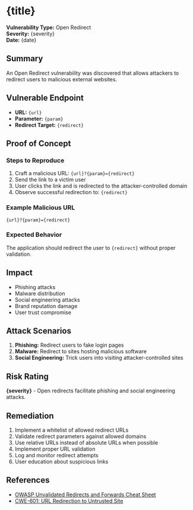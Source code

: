 # {title}

**Vulnerability Type:** Open Redirect  
**Severity:** {severity}  
**Date:** {date}

## Summary
An Open Redirect vulnerability was discovered that allows attackers to redirect users to malicious external websites.

## Vulnerable Endpoint
- **URL:** `{url}`
- **Parameter:** `{param}`
- **Redirect Target:** `{redirect}`

## Proof of Concept

### Steps to Reproduce
1. Craft a malicious URL: `{url}?{param}={redirect}`
2. Send the link to a victim user
3. User clicks the link and is redirected to the attacker-controlled domain
4. Observe successful redirection to: `{redirect}`

### Example Malicious URL
```
{url}?{param}={redirect}
```

### Expected Behavior
The application should redirect the user to `{redirect}` without proper validation.

## Impact
- Phishing attacks
- Malware distribution
- Social engineering attacks
- Brand reputation damage
- User trust compromise

## Attack Scenarios
1. **Phishing:** Redirect users to fake login pages
2. **Malware:** Redirect to sites hosting malicious software
3. **Social Engineering:** Trick users into visiting attacker-controlled sites

## Risk Rating
**{severity}** - Open redirects facilitate phishing and social engineering attacks.

## Remediation
1. Implement a whitelist of allowed redirect URLs
2. Validate redirect parameters against allowed domains
3. Use relative URLs instead of absolute URLs when possible
4. Implement proper URL validation
5. Log and monitor redirect attempts
6. User education about suspicious links

## References
- [OWASP Unvalidated Redirects and Forwards Cheat Sheet](https://owasp.org/www-project-cheat-sheets/cheatsheets/Unvalidated_Redirects_and_Forwards_Cheat_Sheet.html)
- [CWE-601: URL Redirection to Untrusted Site](https://cwe.mitre.org/data/definitions/601.html)
